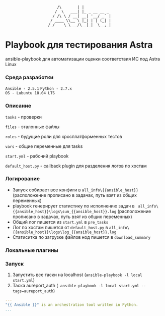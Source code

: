                            /\       | |            
                          /  \   ___| |_ _ __ __ _ 
                         / /\ \ / __| __| '__/ _` |
                        / ____ \\__ \ |_| | | (_| |
                       /_/    \_\___/\__|_|  \__,_|               
<!--
Исходник ascii арта
а https://patorjk.com/software/taag  
Font: Big
Text: Astra
-->                                                                              
# Playbook для тестирования Astra 

ansible-playbook для автоматизации оценки соответствия ИС под Astra Linux

### Среда разработки

`Ansible - 2.5.1`
`Python - 2.7.x` \
`OS - Lubuntu 18.04 LTS`

### Описание 
`tasks` - проверки 

`files` - эталонные файлы 

`roles` - будущие роли для кросплатформенных тестов 

`vars` - общие переменные для tasks 

`start.yml` - рабочий playbook 

`default_host.py` - callback plugin для разделения логов по хостам 

### Логирование
- Запуск собирает все конфиги в ```all_info\{{ansible_host}}``` (расположение прописано в задачах, путь взят из общих переменных) 
- playbook генерирует статистику по исполнению задач в ``` all_info\{{ansible_host}}\logs\sum_{{ansible_host}}.log``` (расположение прописано в задачах, путь взят из общих переменных) 
- Общий лог пишется из `start.yml` в `pre_tasks` 
- Лог по хостам пишется от `default_host.py` в ```all_info\{{ansible_host}}\logs\log_{{ansible_host}}.log```
- Статиситка по загрузке файлов нод пишется в ```download_summary```

### Локальные плагины



### Запуск

1. Запустить все таски на localhost (` ansible-playbook -l local start.yml `)
2. Таска aureport_auth  (` ansible-playbook -l local start.yml --tags=aureport_auth`)



```yaml
---
"{{ Ansible }}" is an orchestration tool written in Python.
...
```
